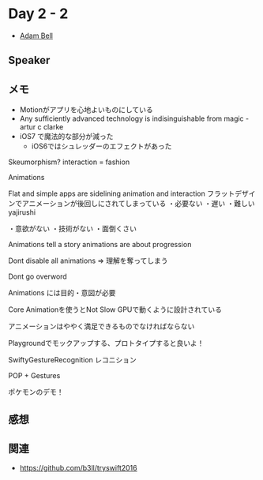 # Day 2 - 2

* [Adam Bell](https://twitter.com/b3ll)

## Speaker

## メモ

* Motionがアプリを心地よいものにしている
* Any sufficiently advanced technology is indisinguishable from magic - artur c clarke
* iOS7 で魔法的な部分が減った
    * iOS6ではシュレッダーのエフェクトがあった
    
Skeumorphism?
interaction = fashion

Animations

Flat and simple apps are sidelining animation and interaction
フラットデザインでアニメーションが後回しにされてしまっている
・必要ない
・遅い
・難しい
yajirushi 

・意欲がない
・技術がない
・面倒くさい

Animations tell a story
animations are about progression

Dont disable all animations => 理解を奪ってしまう

Dont go overword

Animations には目的・意図が必要

Core Animationを使うとNot Slow
GPUで動くように設計されている

アニメーションはややく満足できるものでなければならない

Playgroundでモックアップする、プロトタイプすると良いよ！

SwiftyGestureRecognition レコニション

POP + Gestures

ポケモンのデモ！

## 感想

## 関連

* https://github.com/b3ll/tryswift2016
